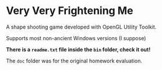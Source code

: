 # Very Very Frightening Me
A shape shooting game developed with OpenGL Utility Toolkit.

Supports most non-ancient Windows versions (I suppose)

__There is a `readme.txt` file inside the `bin` folder, check it out!__

The `doc` folder was for the original homework evaluation.
